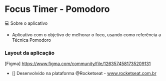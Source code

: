 # Focus Timer - Pomodoro

💻 Sobre o aplicativo
- Aplicativo com o objetivo de melhorar o foco, usando como referência a Técnica Pomodoro

### Layout da aplicação
[Figma] https://www.figma.com/community/file/1263574581735209131

- [] Desenvolvido na plataforma @Rocketseat - www.rocketseat.com.br


